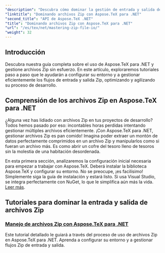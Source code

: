 ```yaml
---
"description": "Descubra cómo dominar la gestión de entrada y salida de archivos Zip con Aspose.TeX para .NET. Siga los tutoriales paso a paso para optimizar su flujo de trabajo."
"linktitle": "Dominando archivos Zip con Aspose.TeX para .NET"
"second_title": "API de Aspose.TeX .NET"
"title": "Dominando archivos Zip con Aspose.TeX para .NET"
"url": "/es/tex/net/mastering-zip-file-io/"
"weight": 32
---
```


## Introducción

Descubra nuestra guía completa sobre el uso de Aspose.TeX para .NET y gestione archivos Zip sin esfuerzo. En este artículo, exploraremos tutoriales paso a paso que le ayudarán a configurar su entorno y a gestionar eficientemente los flujos de entrada y salida Zip, optimizando y agilizando su proceso de desarrollo.

## Comprensión de los archivos Zip en Aspose.TeX para .NET

¿Alguna vez has lidiado con archivos Zip en tus proyectos de desarrollo? Todos hemos pasado por eso: incontables horas perdidas intentando gestionar múltiples archivos eficientemente. ¡Con Aspose.TeX para .NET, gestionar archivos Zip es pan comido! Imagina poder extraer un montón de datos perfectamente comprimidos en un archivo Zip y manipularlos como si fueran un archivo más. Es como abrir un cofre del tesoro lleno de tesoros sin la molestia de una habitación desordenada.

En esta primera sección, analizaremos la configuración inicial necesaria para empezar a trabajar con Aspose.TeX. Deberá instalar la biblioteca Aspose.TeX y configurar su entorno. No se preocupe, ¡es facilísimo! Simplemente siga la guía de instalación y estará listo. Si usa Visual Studio, se integra perfectamente con NuGet, lo que le simplifica aún más la vida. [Leer más](./handle-zip-files/).

## Tutoriales para dominar la entrada y salida de archivos Zip
### [Manejo de archivos Zip con Aspose.TeX para .NET](./handle-zip-files/)
Este tutorial detallado le guiará a través del proceso de uso de archivos Zip en Aspose.TeX para .NET. Aprenda a configurar su entorno y a gestionar flujos Zip de entrada y salida.